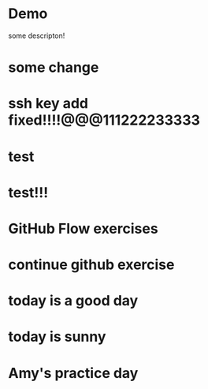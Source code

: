 # Demo

some descripton!

# some change
# ssh key add fixed!!!!@@@111222233333
# test
# test!!!
# GitHub Flow exercises

# continue github exercise
# today is a good day
# today is sunny
# Amy's practice day
